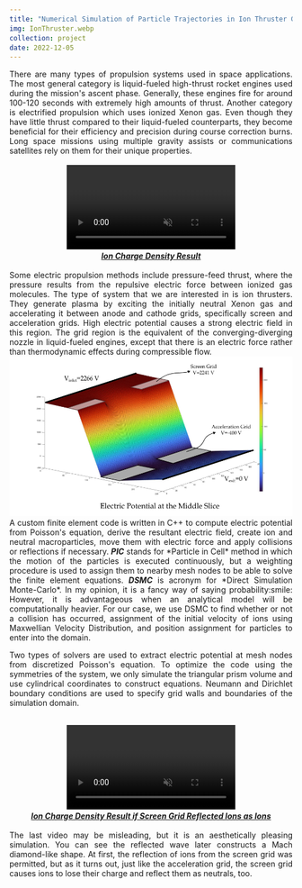 ```yaml
---
title: "Numerical Simulation of Particle Trajectories in Ion Thruster Grid Region Plasma using a PIC-DSMC Code"
img: IonThruster.webp
collection: project
date: 2022-12-05
---
```

<div align="justify">
There are many types of propulsion systems used in space applications. The most general category is liquid-fueled high-thrust rocket engines used during the mission's ascent phase. Generally, these engines fire for around 100-120 seconds with extremely high amounts of thrust. Another category is electrified propulsion which uses ionized Xenon gas. Even though they have little thrust compared to their liquid-fueled counterparts, they become beneficial for their efficiency and precision during course correction burns. Long space missions using multiple gravity assists or communications satellites rely on them for their unique properties.
</div>
<br />

<center>
<video class="projectVideo" muted autoplay loop>
  <source src="/videos/FlowSimulationWithoutRef.mp4" type="video/mp4">
Your browser does not support the video tag.
</video>
</center>
<center>
<u><i><b>Ion Charge Density Result</b></i></u>
</center>
<br />
<div align="justify">
Some electric propulsion methods include pressure-feed thrust, where the pressure results from the repulsive electric force between ionized gas molecules. The type of system that we are interested in is ion thrusters. They generate plasma by exciting the initially neutral Xenon gas and accelerating it between anode and cathode grids, specifically screen and acceleration grids. High electric potential causes a strong electric field in this region. The grid region is the equivalent of the converging-diverging nozzle in liquid-fueled engines, except that there is an electric force rather than thermodynamic effects during compressible flow.
</div>

<center>
<img src="/images/electricPotential.png" alt="Electric Potential" style="resolution=150dpi;width=95.0%;"/>
</center>

<div align="justify">
A custom finite element code is written in C++ to compute electric potential from Poisson's equation, derive the resultant electric field, create ion and neutral macroparticles, move them with electric force and apply collisions or reflections if necessary. <b><i>PIC</i></b> stands for *Particle in Cell* method in which the motion of the particles is executed continuously, but a weighting procedure is used to assign them to nearby mesh nodes to be able to solve the finite element equations. <b><i>DSMC</i></b> is acronym for *Direct Simulation Monte-Carlo*. In my opinion, it is a fancy way of saying probability:smile: However, it is advantageous when an analytical model will be computationally heavier. For our case, we use DSMC to find whether or not a collision has occurred, assignment of the initial velocity of ions using Maxwellian Velocity Distribution, and position assignment for particles to enter into the domain.

Two types of solvers are used to extract electric potential at mesh nodes from discretized Poisson's equation. To optimize the code using the symmetries of the system, we only simulate the triangular prism volume and use cylindrical coordinates to construct equations. Neumann and Dirichlet boundary conditions are used to specify grid walls and boundaries of the simulation domain.
</div>
<br />

<center>
<video class="projectVideo" muted autoplay loop>
  <source src="/videos/FlowSimulationWithRef.mp4" type="video/mp4">
Your browser does not support the video tag.
</video>
</center>
<center>
<u><i><b>Ion Charge Density Result if Screen Grid Reflected Ions as Ions</b></i></u></center>
<br />

<div align="justify">
The last video may be misleading, but it is an aesthetically pleasing simulation. You can see the reflected wave later constructs a Mach diamond-like shape. At first, the reflection of ions from the screen grid was permitted, but as it turns out, just like the acceleration grid, the screen grid causes ions to lose their charge and reflect them as neutrals, too. 
</div>